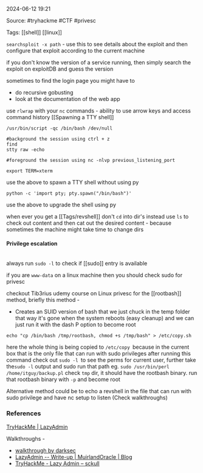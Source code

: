 
2024-06-12 19:21

Source: #tryhackme #CTF #privesc 

Tags: [[shell]] [[linux]] 

`searchsploit -x path` - use this to see details about the exploit and then configure that exploit according to the current machine

if you don't know the version of a service running, then simply search the exploit on exploitDB and guess the version 

sometimes to find the login page you might have to 
- do recursive gobusting 
- look at the documentation of the web app

use `rlwrap` with your `nc` commands - ability to use arrow keys and access command history 
[[Spawning a TTY shell]]

```
/usr/bin/script -qc /bin/bash /dev/null

#background the session using ctrl + z
find
stty raw -echo

#foreground the session using nc -nlvp previous_listening_port 

export TERM=xterm
```
use the above to spawn a TTY shell without using py

```
python -c 'import pty; pty.spawn("/bin/bash")'
```
use the above to upgrade the shell using py 

when ever you get a [[Tags/revshell]] don't `cd` into dir's instead use `ls` to check out content and then cat out the desired content - because sometimes the machine might take time to change dirs
#### Privilege escalation 
\
always run `sudo -l` to check if [[sudo]] entry is available 

if you are `www-data` on a linux machine then you should check sudo for privesc

checkout Tib3rius udemy course on Linux privesc for the [[rootbash]] method, briefly this method - 
- Creates an SUID version of bash that we just chuck in the temp folder that way it's gone when the system reboots (easy cleanup) and we can just run it with the dash P option to become root

```
echo "cp /bin/bash /tmp/rootbash, chmod +s /tmp/bash" > /etc/copy.sh
```

here the whole thing is being copied to `/etc/copy `because in the current box that is the only file that can run with sudo privileges
after running this command check out `sudo -l `to see the perms for current user, further take the`sudo -l` output and sudo run that path 
eg. `sudo /usr/bin/perl /home/itguy/backup.pl`
check `tmp` dir, it should have the rootbash binary. run that rootbash binary with `-p` and become root

Alternative method could be to echo a revshell in the file that can run with sudo privilege and have nc setup to listen (Check walkthroughs)

### References

[TryHackMe | LazyAdmin](https://tryhackme.com/r/room/lazyadmin)

Walkthroughs - 
- [walkthrough by darksec](https://www.youtube.com/watch?v=Tf8mMs0lvPA)
-  [LazyAdmin -- Write-up | MuirlandOracle | Blog](https://muirlandoracle.co.uk/2020/01/11/lazyadmin-write-up/)
- [TryHackMe - Lazy Admin – sckull](https://sckull.github.io/posts/lazyadmin/)